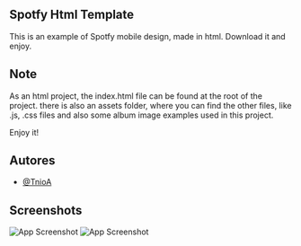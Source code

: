 
## Spotfy Html Template

This is an example of Spotfy mobile design, made in html. Download it and enjoy.


## Note

As an html project, the index.html file can be found at the root of the project. there is also an assets folder, where you can find the other files, like .js, .css files and also some album image examples used in this project.

Enjoy it!


## Autores

- [@TnioA](https://github.com/TnioA)


## Screenshots

![App Screenshot](/screenshots/screenshot1.jpg?raw=true)
![App Screenshot](/screenshots/screenshot2.jpg?raw=true)
